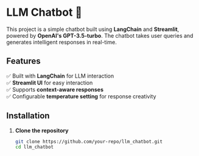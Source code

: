 # LLM Chatbot 🤖  

This project is a simple chatbot built using **LangChain** and **Streamlit**, powered by **OpenAI's GPT-3.5-turbo**. The chatbot takes user queries and generates intelligent responses in real-time.  

## Features  
✅ Built with **LangChain** for LLM interaction  
✅ **Streamlit UI** for easy interaction  
✅ Supports **context-aware responses**  
✅ Configurable **temperature setting** for response creativity  

## Installation  

1. **Clone the repository**  
   ```bash
   git clone https://github.com/your-repo/llm_chatbot.git
   cd llm_chatbot
